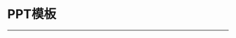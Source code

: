 
  # PPT模板
  ---

  <Common-LinkList :linkList='{"name":"PPT模板","item":[{"link":"http://www.officeplus.cn/List.shtml?cat=PPT","icon":"http://www.officeplus.cn/favicon.ico","text":"OfficePLUS"},{"link":"http://www.ypppt.com/moban/","icon":"http://www.ypppt.com/favicon.ico","text":"优品PPT"},{"link":"https://www.docer.com/s/wpp/12","icon":"https://www.docer.com/favicon.ico","text":"稻壳儿"},{"link":"http://www.1ppt.com/moban/","icon":"http://www.1ppt.com/favicon.ico","text":"第1PPT"},{"link":"http://ppt.sotary.com/web/wxapp/index.html","icon":"/aLinks/logo.png","text":"PPT超级市场"},{"link":"http://www.51pptmoban.com/ppt/","icon":"http://www.51pptmoban.com/favicon.ico","text":"51PPT模板"},{"link":"http://www.rapidbbs.cn/forum-7-1.html","icon":"http://www.rapidbbs.cn/favicon.ico","text":"锐普PPT"},{"link":"http://www.tretars.com","icon":"http://www.tretars.com/favicon.ico","text":"逼格PPT"},{"link":"https://www.pptstore.net/ppt_free/","icon":"https://www.pptstore.net/favicon.ico","text":"PPTStore"},{"link":"https://www.pptboss.com/template-center","icon":"/aLinks/logo.png","text":"PPTBOSS"}]}'/>
  